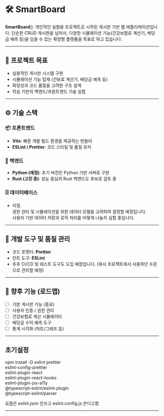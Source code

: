 # 🛠️ SmartBoard

**SmartBoard**는 개인적인 실험용 프로젝트로 시작된 게시판 기반 웹 애플리케이션입니다. 단순한 CRUD 게시판을 넘어서, 다양한 시뮬레이션 기능(건강보험료 계산기, 배당금 예측 등)을 담을 수 있는 확장형 플랫폼을 목표로 하고 있습니다.

---

## 🚀 프로젝트 목표

- 실용적인 게시판 시스템 구현
- 시뮬레이션 기능 탑재 (건보료 계산기, 배당금 예측 등)
- 확장성과 코드 품질을 고려한 구조 설계
- 학습 기반의 백엔드/프론트엔드 기술 실험

---

## ⚙️ 기술 스택

### 📦 프론트엔드

- **Vite**: 빠른 개발 빌드 환경을 제공하는 번들러
- **ESLint / Prettier**: 코드 스타일 및 품질 유지

### 🧠 백엔드

- **Python (예정)**: 초기 버전은 Python 기반 서버로 구현
- **Rust (고민 중)**: 성능 중심의 Rust 백엔드도 후보로 검토 중

### 🗄️ 데이터베이스

- 미정.  
  권한 관리 및 시뮬레이션을 위한 데이터 모델을 고려하여 결정할 예정입니다.  
  사용자 기반 데이터 저장과 로직 처리를 어떻게 나눌지 실험 중입니다.

---

## 🧰 개발 도구 및 품질 관리

- 코드 포맷터: **Prettier**
- 린트 도구: **ESLint**
- 추후 CI/CD 및 테스트 도구도 도입 예정입니다. (회사 프로젝트에서 사용하던 수준으로 관리할 예정)

---

## 🔮 향후 기능 (로드맵)

- [ ] 기본 게시판 기능 (중요)
- [ ] 사용자 인증 / 권한 관리
- [ ] 건강보험료 계산 시뮬레이터
- [ ] 배당금 수익 예측 도구
- [ ] 통계 시각화 (차트/그래프 등)

---

## 초기설정

npm install -D eslint prettier \
 eslint-config-prettier \
 eslint-plugin-react \
 eslint-plugin-react-hooks \
 eslint-plugin-jsx-a11y \
 @typescript-eslint/eslint-plugin \
 @typescript-eslint/parser

요즘은 eslint.json 안쓰고 eslint.config.js 쓴다고함

---
